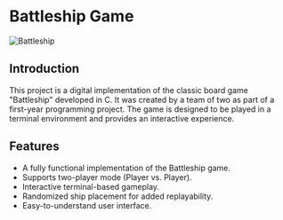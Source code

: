 # Battleship Game

![Battleship](battleship_screenshot.png)

## Introduction

This project is a digital implementation of the classic board game "Battleship" developed in C. It was created by a team of two as part of a first-year programming project. The game is designed to be played in a terminal environment and provides an interactive experience.

## Features

- A fully functional implementation of the Battleship game.
- Supports two-player mode (Player vs. Player).
- Interactive terminal-based gameplay.
- Randomized ship placement for added replayability.
- Easy-to-understand user interface.
